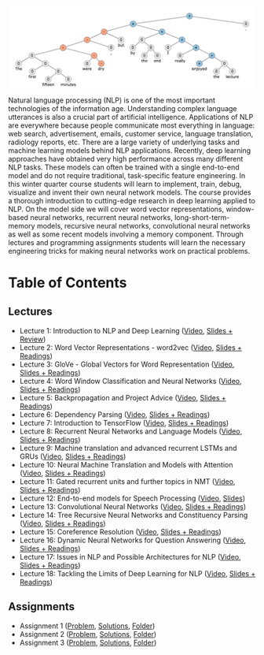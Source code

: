 ![CoverPhoto](treeFrontSentiment.png)

Natural language processing (NLP) is one of the most important technologies of the information age. Understanding complex language utterances is also a crucial part of artificial intelligence. Applications of NLP are everywhere because people communicate most everything in language: web search, advertisement, emails, customer service, language translation, radiology reports, etc. There are a large variety of underlying tasks and machine learning models behind NLP applications. Recently, deep learning approaches have obtained very high performance across many different NLP tasks. These models can often be trained with a single end-to-end model and do not require traditional, task-specific feature engineering. In this winter quarter course students will learn to implement, train, debug, visualize and invent their own neural network models. The course provides a thorough introduction to cutting-edge research in deep learning applied to NLP. On the model side we will cover word vector representations, window-based neural networks, recurrent neural networks, long-short-term-memory models, recursive neural networks, convolutional neural networks as well as some recent models involving a memory component. Through lectures and programming assignments students will learn the necessary engineering tricks for making neural networks work on practical problems.

# Table of Contents
## Lectures
* Lecture 1: Introduction to NLP and Deep Learning ([Video](https://www.youtube.com/watch?v=OQQ-W_63UgQ&list=PL3FW7Lu3i5Jsnh1rnUwq_TcylNr7EkRe6&index=1), [Slides + Review](https://github.com/khanhnamle1994/natural-language-processing/tree/master/Lecture-1-Intro-to-NLP-and-Deep-Learning))
* Lecture 2: Word Vector Representations - word2vec ([Video](https://www.youtube.com/watch?v=ERibwqs9p38&list=PL3FW7Lu3i5Jsnh1rnUwq_TcylNr7EkRe6&index=2), [Slides + Readings](https://github.com/khanhnamle1994/natural-language-processing/tree/master/Lecture-2-Word-Vector-Representations))
* Lecture 3: GloVe - Global Vectors for Word Representation ([Video](https://www.youtube.com/watch?v=ASn7ExxLZws&list=PL3FW7Lu3i5Jsnh1rnUwq_TcylNr7EkRe6&index=3), [Slides + Readings](https://github.com/khanhnamle1994/natural-language-processing/tree/master/Lecture-3-Advanced-Word-Vector-Representations))
* Lecture 4: Word Window Classification and Neural Networks ([Video](https://www.youtube.com/watch?v=uc2_iwVqrRI&list=PL3FW7Lu3i5Jsnh1rnUwq_TcylNr7EkRe6&index=4), [Slides + Readings](https://github.com/khanhnamle1994/natural-language-processing/tree/master/Lecture-4-Word-Window-Classification-and-Neural-Networks))
* Lecture 5: Backpropagation and Project Advice ([Video](https://www.youtube.com/watch?v=isPiE-DBagM&index=5&list=PL3FW7Lu3i5Jsnh1rnUwq_TcylNr7EkRe6), [Slides + Readings](https://github.com/khanhnamle1994/natural-language-processing/tree/master/Lecture-5-Backpropagation-and-Project-Advice))
* Lecture 6: Dependency Parsing ([Video](https://www.youtube.com/watch?v=PVShkZgXznc&list=PL3FW7Lu3i5Jsnh1rnUwq_TcylNr7EkRe6&index=6), [Slides + Readings](https://github.com/khanhnamle1994/natural-language-processing/tree/master/Lecture-7-Dependency-Parsing))
* Lecture 7: Introduction to TensorFlow ([Video](https://www.youtube.com/watch?v=PicxU81owCs&list=PL3FW7Lu3i5Jsnh1rnUwq_TcylNr7EkRe6&index=7), [Slides + Readings](https://github.com/khanhnamle1994/natural-language-processing/tree/master/Lecture-6-Introduction-to-TensorFlow))
* Lecture 8: Recurrent Neural Networks and Language Models ([Video](https://www.youtube.com/watch?v=Keqep_PKrY8&index=8&list=PL3FW7Lu3i5Jsnh1rnUwq_TcylNr7EkRe6), [Slides + Readings](https://github.com/khanhnamle1994/natural-language-processing/tree/master/Lecture-8-Recurrent-Neural-Nets-and-Language-Models))
* Lecture 9: Machine translation and advanced recurrent LSTMs and GRUs ([Video](https://www.youtube.com/watch?v=QuELiw8tbx8&list=PL3FW7Lu3i5Jsnh1rnUwq_TcylNr7EkRe6&index=9), [Slides + Readings](https://github.com/khanhnamle1994/natural-language-processing/tree/master/Lecture-9-Machine-Translation-and-Advanced-Recurrent-LSTMs-GSU))
* Lecture 10: Neural Machine Translation and Models with Attention ([Video](https://www.youtube.com/watch?v=IxQtK2SjWWM&index=11&list=PL3FW7Lu3i5Jsnh1rnUwq_TcylNr7EkRe6), [Slides + Readings](https://github.com/khanhnamle1994/natural-language-processing/tree/master/Lecture-10-Neural-Machine-Translation-and-Models-with-Attention))
* Lecture 11: Gated recurrent units and further topics in NMT ([Video](https://www.youtube.com/watch?v=6_MO12fPC-0&index=12&list=PL3FW7Lu3i5Jsnh1rnUwq_TcylNr7EkRe6), [Slides + Readings](https://github.com/khanhnamle1994/natural-language-processing/tree/master/Lecture-11-GRUs-and-Further-Topics-in-NMT))
* Lecture 12: End-to-end models for Speech Processing ([Video](https://www.youtube.com/watch?v=3MjIkWxXigM&list=PL3FW7Lu3i5Jsnh1rnUwq_TcylNr7EkRe6&index=13), [Slides](https://github.com/khanhnamle1994/natural-language-processing/tree/master/Lecture-12-End-to-End-Model-Speech-Processing))
* Lecture 13: Convolutional Neural Networks ([Video](https://www.youtube.com/watch?v=Lg6MZw_OOLI&list=PL3FW7Lu3i5Jsnh1rnUwq_TcylNr7EkRe6&index=14), [Slides + Readings](https://github.com/khanhnamle1994/natural-language-processing/tree/master/Lecture-13-Convolutional-Neural-Networks))
* Lecture 14: Tree Recursive Neural Networks and Constituency Parsing ([Video](https://www.youtube.com/watch?v=RfwgqPkWZ1w&list=PL3FW7Lu3i5Jsnh1rnUwq_TcylNr7EkRe6&index=15), [Slides + Readings](https://github.com/khanhnamle1994/natural-language-processing/tree/master/Lecture-14-Tree-Recursive-Neural-Networks-and-Constituency-Parsing))
* Lecture 15: Coreference Resolution ([Video](https://www.youtube.com/watch?v=rpwEWLaueRk&index=16&list=PL3FW7Lu3i5Jsnh1rnUwq_TcylNr7EkRe6), [Slides + Readings](https://github.com/khanhnamle1994/natural-language-processing/tree/master/Lecture-15-Coreference-Resolution))
* Lecture 16: Dynamic Neural Networks for Question Answering ([Video](https://www.youtube.com/watch?v=T3octNTE7Is&index=17&list=PL3FW7Lu3i5Jsnh1rnUwq_TcylNr7EkRe6), [Slides + Readings](https://github.com/khanhnamle1994/natural-language-processing/tree/master/Lecture-16-Dynamic-Neural-Networks-for-Question-Answering))
* Lecture 17: Issues in NLP and Possible Architectures for NLP ([Video](https://www.youtube.com/watch?v=B4v545V3Dq0&list=PL3FW7Lu3i5Jsnh1rnUwq_TcylNr7EkRe6&index=18), [Slides + Readings](https://github.com/khanhnamle1994/natural-language-processing/tree/master/Lecture-17-Issues-in-NLP-and-Possible-Architectures-in-NLP))
* Lecture 18: Tackling the Limits of Deep Learning for NLP ([Video](https://www.youtube.com/watch?v=JYwNmSe4HqE&list=PL3FW7Lu3i5Jsnh1rnUwq_TcylNr7EkRe6&index=19), [Slides + Readings](https://github.com/khanhnamle1994/natural-language-processing/tree/master/Lecture-18-Tackling-the-limits-of-Deep-Learning-for-NLP))

## Assignments
* Assignment 1 ([Problem](https://github.com/khanhnamle1994/natural-language-processing/blob/master/Assignment-Guidelines-and-Solutions/assignment1.pdf), [Solutions](https://github.com/khanhnamle1994/natural-language-processing/blob/master/Assignment-Guidelines-and-Solutions/assignment1-solutions.pdf), [Folder](https://github.com/khanhnamle1994/natural-language-processing/tree/master/assignment1))
* Assignment 2 ([Problem](https://github.com/khanhnamle1994/natural-language-processing/blob/master/Assignment-Guidelines-and-Solutions/assignment2.pdf), [Solutions](https://github.com/khanhnamle1994/natural-language-processing/blob/master/Assignment-Guidelines-and-Solutions/assignment2-solutions.pdf), [Folder](https://github.com/khanhnamle1994/natural-language-processing/tree/master/assignment2))
* Assignment 3 ([Problem](https://github.com/khanhnamle1994/natural-language-processing/blob/master/Assignment-Guidelines-and-Solutions/assignment3.pdf), [Solutions](https://github.com/khanhnamle1994/natural-language-processing/blob/master/Assignment-Guidelines-and-Solutions/assignment3-solutions.pdf), [Folder](https://github.com/khanhnamle1994/natural-language-processing/tree/master/assignment3))
